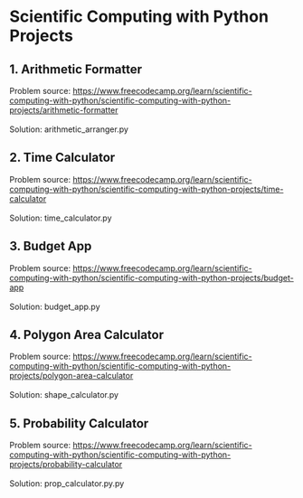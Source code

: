 # Scientific Computing with Python Projects

## 1. Arithmetic Formatter
 
Problem source: https://www.freecodecamp.org/learn/scientific-computing-with-python/scientific-computing-with-python-projects/arithmetic-formatter <br />
<br />
Solution: arithmetic_arranger.py

## 2. Time Calculator

Problem source: https://www.freecodecamp.org/learn/scientific-computing-with-python/scientific-computing-with-python-projects/time-calculator <br />
<br />
Solution: time_calculator.py

## 3. Budget App

Problem source: https://www.freecodecamp.org/learn/scientific-computing-with-python/scientific-computing-with-python-projects/budget-app <br />
<br />
Solution: budget_app.py

## 4. Polygon Area Calculator

Problem source: https://www.freecodecamp.org/learn/scientific-computing-with-python/scientific-computing-with-python-projects/polygon-area-calculator <br />
<br />
Solution: shape_calculator.py

## 5. Probability Calculator

Problem source: https://www.freecodecamp.org/learn/scientific-computing-with-python/scientific-computing-with-python-projects/probability-calculator <br />
<br />
Solution: prop_calculator.py.py
